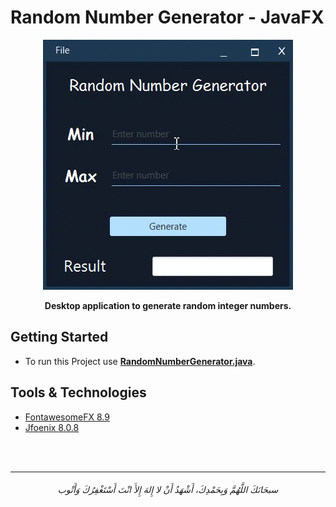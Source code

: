 # Random Number Generator - JavaFX 

<div align="center">
<img src="/Random-Number-Generator-JavaFX/screenshot/001.gif" alt= "image">
<strong><p> Desktop application to generate random integer numbers. </p></strong>
</div>

## Getting Started

- To run this Project use **[RandomNumberGenerator.java](/Random-Number-Generator-JavaFX/src/MainClass/RandomNumberGenerator.java)**.

## Tools & Technologies

- [FontawesomeFX 8.9](https://bitbucket.org/Jerady/fontawesomefx/src/master/)
- [Jfoenix 8.0.8](http://www.jfoenix.com/)


<br>
<br>

-----------

<h6 align="center">سبحَانَكَ اللَّهُمَّ وَبِحَمْدِكَ، أَشْهَدُ أَنْ لا إِلهَ إِلأَ انْتَ أَسْتَغْفِرُكَ وَأَتْوب

